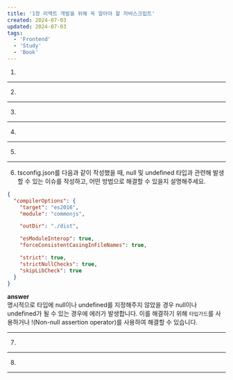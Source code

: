 ```yaml
---
title: '1장 리액트 개발을 위해 꼭 알아야 할 자바스크립트'
created: 2024-07-03
updated: 2024-07-03
tags:
  - 'Frontend'
  - 'Study'
  - 'Book'
---
```



1. 

---

2. 

---

3. 

---
4. 

---
5. 

---
6. tsconfig.json를 다음과 같이 작성했을 때, null 및 undefined 타입과 관련해 발생할 수 있는 이슈를 작성하고, 어떤 방법으로 해결할 수 있을지 설명해주세요.
```json
{
  "compilerOptions": {
    "target": "es2016",                                  
    "module": "commonjs",                                

    "outDir": "./dist",                                   

    "esModuleInterop": true,                             
    "forceConsistentCasingInFileNames": true,            

    "strict": true,                                      
    "strictNullChecks": true,                         
    "skipLibCheck": true                                 
  }
}
```
**answer** <br>명시적으로 타입에 null이나 undefined를 지정해주지 않았을 경우 null이나 undefined가 될 수 있는 경우에 에러가 발생합니다.
이를 해결하기 위해 `타입가드`를 사용하거나 !(Non-null assertion operator)를 사용하여 해결할 수 있습니다.

---
7.

---
8.
---




